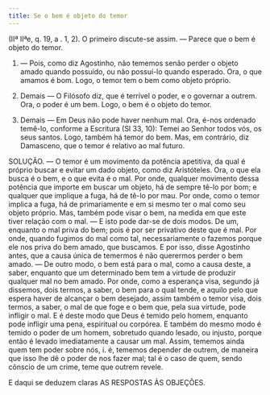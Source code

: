 ```yaml
---
title: Se o bem é objeto do temor
---
```


(IIª IIªe, q. 19, a . 1, 2).
  O primeiro discute-se assim. — Parece que o bem é objeto do temor.  

1. — Pois, como diz Agostinho, não tememos senão perder o objeto amado quando possuído, ou não possuí-lo quando esperado. Ora, o que amamos é bom. Logo, o temor tem o bem como objeto próprio.  

2. Demais — O Filósofo diz, que é terrível o poder, e o governar a outrem. Ora, o poder é um bem. Logo, o bem é o objeto do temor.  

3. Demais — Em Deus não pode haver nenhum mal. Ora, é-nos ordenado temê-lo, conforme a Escritura (Sl 33, 10): Temei ao Senhor todos vós, os seus santos. Logo, também há temor do bem.  Mas, em contrário, diz Damasceno, que o temor é relativo ao mal futuro.  

SOLUÇÃO. — O temor é um movimento da potência apetitiva, da qual é próprio buscar e evitar um dado objeto, como diz Aristóteles. Ora, o que ela busca é o bem, e o que evita é o mal. Por onde, qualquer movimento dessa potência que importe em buscar um objeto, há de sempre tê-lo por bom; e qualquer que implique a fuga, há de tê-lo por mau. Por onde, como o temor implica a fuga, há de primariamente e em si mesmo ter o mal como seu objeto próprio.  Mas, também pode visar o bem, na medida em que este tiver relação com o mal. — E isto pode dar-se de dois modos. De um, enquanto o mal priva do bem; pois é por ser privativo deste que é mal. Por onde, quando fugimos do mal como tal, necessariamente o fazemos porque ele nos priva do bem amado, que buscamos. E por isso, disse Agostinho antes, que a causa única de temermos é não querermos perder o bem amado. — De outro modo, o bem está para o mal, como a causa deste, a saber, enquanto que um determinado bem tem a virtude de produzir qualquer mal no bem amado. Por onde, como a esperança visa, segundo já dissemos, dois termos, a saber, o bem para o qual tende, e aquilo pelo que espera haver de alcançar o bem desejado, assim também o temor visa, dois termos, a saber, o mal de que foge e o bem que, pela sua virtude, pode infligir o mal.  E é deste modo que Deus é temido pelo homem, enquanto pode infligir uma pena, espiritual ou corpórea. E também do mesmo modo é temido o poder de um homem, sobretudo quando lesado, ou injusto, porque então é levado imediatamente a causar um mal. Assim, tememos ainda quem tem poder sobre nós, i. é, tememos depender de outrem, de maneira que isso lhe dê o poder de nos fazer mal; tal é o caso de quem, sendo cônscio de um crime, teme que outrem revele.  

E daqui se deduzem claras AS RESPOSTAS ÀS OBJEÇÕES.
